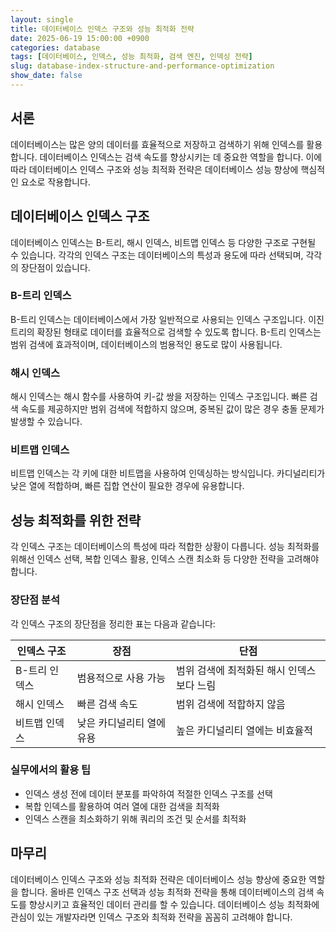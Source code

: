 ```yaml
---
layout: single
title: 데이터베이스 인덱스 구조와 성능 최적화 전략
date: 2025-06-19 15:00:00 +0900
categories: database
tags: [데이터베이스, 인덱스, 성능 최적화, 검색 엔진, 인덱싱 전략]
slug: database-index-structure-and-performance-optimization
show_date: false
---
```


## 서론

데이터베이스는 많은 양의 데이터를 효율적으로 저장하고 검색하기 위해 인덱스를 활용합니다. 데이터베이스 인덱스는 검색 속도를 향상시키는 데 중요한 역할을 합니다. 이에 따라 데이터베이스 인덱스 구조와 성능 최적화 전략은 데이터베이스 성능 향상에 핵심적인 요소로 작용합니다.

## 데이터베이스 인덱스 구조

데이터베이스 인덱스는 B-트리, 해시 인덱스, 비트맵 인덱스 등 다양한 구조로 구현될 수 있습니다. 각각의 인덱스 구조는 데이터베이스의 특성과 용도에 따라 선택되며, 각각의 장단점이 있습니다.

### B-트리 인덱스

B-트리 인덱스는 데이터베이스에서 가장 일반적으로 사용되는 인덱스 구조입니다. 이진 트리의 확장된 형태로 데이터를 효율적으로 검색할 수 있도록 합니다. B-트리 인덱스는 범위 검색에 효과적이며, 데이터베이스의 범용적인 용도로 많이 사용됩니다.

### 해시 인덱스

해시 인덱스는 해시 함수를 사용하여 키-값 쌍을 저장하는 인덱스 구조입니다. 빠른 검색 속도를 제공하지만 범위 검색에 적합하지 않으며, 중복된 값이 많은 경우 충돌 문제가 발생할 수 있습니다.

### 비트맵 인덱스

비트맵 인덱스는 각 키에 대한 비트맵을 사용하여 인덱싱하는 방식입니다. 카디널리티가 낮은 열에 적합하며, 빠른 집합 연산이 필요한 경우에 유용합니다.

## 성능 최적화를 위한 전략

각 인덱스 구조는 데이터베이스의 특성에 따라 적합한 상황이 다릅니다. 성능 최적화를 위해선 인덱스 선택, 복합 인덱스 활용, 인덱스 스캔 최소화 등 다양한 전략을 고려해야 합니다.

### 장단점 분석

각 인덱스 구조의 장단점을 정리한 표는 다음과 같습니다:

| 인덱스 구조   | 장점                             | 단점                                       |
|--------------|---------------------------------|-------------------------------------------|
| B-트리 인덱스 | 범용적으로 사용 가능              | 범위 검색에 최적화된 해시 인덱스보다 느림 |
| 해시 인덱스   | 빠른 검색 속도                    | 범위 검색에 적합하지 않음                   |
| 비트맵 인덱스 | 낮은 카디널리티 열에 유용         | 높은 카디널리티 열에는 비효율적               |

### 실무에서의 활용 팁

- 인덱스 생성 전에 데이터 분포를 파악하여 적절한 인덱스 구조를 선택
- 복합 인덱스를 활용하여 여러 열에 대한 검색을 최적화
- 인덱스 스캔을 최소화하기 위해 쿼리의 조건 및 순서를 최적화

## 마무리

데이터베이스 인덱스 구조와 성능 최적화 전략은 데이터베이스 성능 향상에 중요한 역할을 합니다. 올바른 인덱스 구조 선택과 성능 최적화 전략을 통해 데이터베이스의 검색 속도를 향상시키고 효율적인 데이터 관리를 할 수 있습니다. 데이터베이스 성능 최적화에 관심이 있는 개발자라면 인덱스 구조와 최적화 전략을 꼼꼼히 고려해야 합니다.
